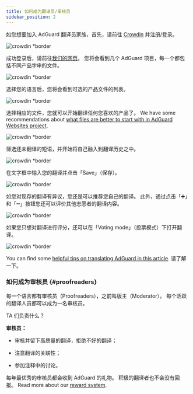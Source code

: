 ```yaml
---
title: 如何成为翻译员/审核员
sidebar_position: 2
---
```


如您想要加入 AdGuard 翻译员家族，首先，请前往 [Crowdin](https://crowdin.com/) 并注册/登录。

![crowdin *border](https://cdn.adtidy.org/public/Adguard/kb/en/ag-translations/main-screen.png)

成功登录后，请前往[我们的网页](https://crowdin.com/profile/adguard/)。 您将会看到几个 AdGuard 项目，每一个都包括不同产品字串的文件。

![crowdin *border](https://cdn.adtidy.org/public/Adguard/kb/en/ag-translations/projects.png)

选择您的语言后，您将会看到可选的产品文件的列表。

![crowdin *border](https://cdn.adtidy.org/public/Adguard/kb/en/ag-translations/languages.png)

选择相应的文件，您就可以开始翻译任何您喜欢的产品了。 We have some recommendations about [what files are better to start with in AdGuard Websites project](../translation-priority).

![crowdin *border](https://cdn.adtidy.org/public/Adguard/kb/en/ag-translations/folders.png)

筛选还未翻译的短语，并开始将自己融入到翻译历史之中。

![crowdin *border](https://cdn.adtidy.org/public/Adguard/kb/en/ag-translations/filter.png)

在文字框中输入您的翻译并点击「Save」（保存）。

![crowdin *border](https://cdn.adtidy.org/public/Adguard/kb/en/ag-translations/text-box.png)

如您对现存的翻译有异议，您还是可以推荐您自己的翻译。 此外，通过点击「➕」和「➖」按钮您还可以评价其他志愿者的翻译内容。

![crowdin *border](https://cdn.adtidy.org/public/Adguard/kb/en/ag-translations/vote.png)

如果您只想对翻译进行评分，还可以在「Voting mode」（投票模式）下打开翻译。

![crowdin *border](https://cdn.adtidy.org/public/Adguard/kb/en/ag-translations/mode.png)

You can find some [helpful tips on translating AdGuard in this article](../guidelines). 请了解一下。

### 如何成为审核员 {#proofreaders}

每一个语言都有审核员（Proofreaders），之前叫版主（Moderator）。 每个活跃的翻译人员都可以成为一名审核员。

TA 们负责什么？

**审核员：**

- 审核并留下高质量的翻译，拒绝不好的翻译；

- 注意翻译的关联性；

- 参加注释中的讨论。

每年最优秀的审核员都会收到 AdGuard 的礼物。 积极的翻译者也不会没有回报。 Read more about our [reward system](../rewards).
